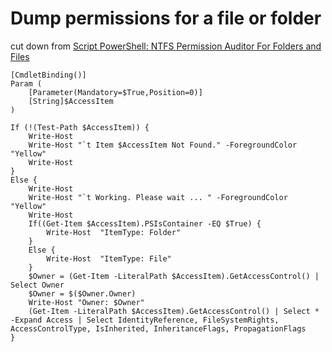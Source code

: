 

Dump permissions for a file or folder
=====================================

cut down from [Script PowerShell: NTFS Permission Auditor For Folders and Files](https://gallery.technet.microsoft.com/scriptcenter/PowerShell-NTFS-Permission-59c03872)

```
[CmdletBinding()]
Param (
	[Parameter(Mandatory=$True,Position=0)]
	[String]$AccessItem
)

If (!(Test-Path $AccessItem)) {
	Write-Host
	Write-Host "`t Item $AccessItem Not Found." -ForegroundColor "Yellow"
	Write-Host
}
Else {
	Write-Host
	Write-Host "`t Working. Please wait ... " -ForegroundColor "Yellow"
	Write-Host
	If((Get-Item $AccessItem).PSIsContainer -EQ $True) {
		Write-Host  "ItemType: Folder"
	}
	Else {
		Write-Host  "ItemType: File"
	}
	$Owner = (Get-Item -LiteralPath $AccessItem).GetAccessControl() | Select Owner
	$Owner = $($Owner.Owner)
	Write-Host "Owner: $Owner"
    (Get-Item -LiteralPath $AccessItem).GetAccessControl() | Select * -Expand Access | Select IdentityReference, FileSystemRights, AccessControlType, IsInherited, InheritanceFlags, PropagationFlags 
}
```

